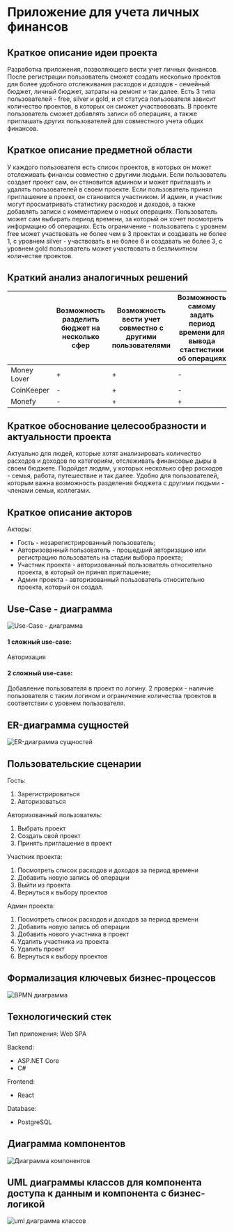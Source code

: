 # Приложение для учета личных финансов

## Краткое описание идеи проекта
Разработка приложения, позволяющего вести учет личных финансов. После регистрации пользователь сможет создать несколько проектов для более удобного отслеживания расходов и доходов - семейный бюджет, личный бюджет, затраты на ремонт и так далее. Есть 3 типа пользователей - free, silver и gold, и от статуса пользователя зависит количество проектов, в которых он сможет участвововать. В проекте пользователь сможет добавлять записи об операциях, а также приглашать других пользователей для совместного учета общих финансов.

## Краткое описание предметной области
У каждого пользователя есть список проектов, в которых он может отслеживать финансы совместно с другими людьми. Если пользователь создает проект сам, он становится админом и может приглашать и удалять пользователей в своем проекте. Если пользователь принял приглашение в проект, он становится участником. И админ, и участник могут просматривать статистику расходов и доходов, а также добавлять записи с комментарием о новых операциях. Пользователь может сам выбирать период времени, за который он хочет посмотреть информацию об операциях. 
Есть ограничение - пользователь с уровнем free может участвовать не более чем в 3 проектах и создавать не более 1, с уровнем silver - участвовать в не более 6 и создавать не более 3, с уровнем gold пользователь может участвовать в безлимитном количестве проектов.

## Краткий анализ аналогичных решений

|  | Возможность разделить бюджет на несколько сфер | Возможность вести учет совместно с другими пользователями | Возможность самому задать период времени для вывода стастистики об операциях | Возможность комментировать операции|
|---|---|---|---|---|
|Money Lover |  + |  + |  - | + |
|CoinKeeper  |  - |  + |  - | + |
|Monefy      |  - |  + |  + | + |

## Краткое обоснование целесообразности и актуальности проекта
Актуально для людей, которые хотят анализировать количество расходов и доходов по категориям, отслеживать финансовые дыры в своем бюджете. Подойдет людям, у которых несколько сфер расходов - семья, работа, путешествие и так далее. Удобно для пользователей, которым важна возможность разделения бюджета с другими людьми - членами семьи, коллегами.

## Краткое описание акторов
Акторы:
- Гость - незарегистрированный пользователь;
- Авторизованный пользователь - прошедший авторизацию или регистрацию пользователь на стадии выбора проекта;
- Участник проекта - авторизованный пользователь относительно проекта, в который он принял приглашение;
- Админ проекта - авторизованный пользователь относительно проекта, который он создал.

## Use-Case - диаграмма

![Use-Case - диаграмма](img/use_case.drawio.png)

#### 1 сложный use-case:
Авторизация

#### 2 сложный use-case:
Добавление пользователя в проект по логину. 2 проверки - наличие пользователя с таким логином и ограничение количества проектов в соответствии с уровнем пользователя.

## ER-диаграмма сущностей

![ER-диаграмма сущностей](img/er_diagram.drawio.png)

## Пользовательские сценарии
Гость:
1. Зарегистрироваться
2. Авторизоваться

Авторизованный пользователь:
1. Выбрать проект
2. Создать свой проект
3. Принять приглашение в проект

Участник проекта:
1. Посмотреть список расходов и доходов за период времени
2. Добавить новую запись об операции
3. Выйти из проекта
4. Вернуться к выбору проектов

Админ проекта:
1. Посмотреть список расходов и доходов за период времени
2. Добавить новую запись об операции
3. Добавить нового участника в проект
4. Удалить участника из проекта
5. Удалить проект
6. Вернуться к выбору проектов

## Формализация ключевых бизнес-процессов

![BPMN диаграмма](img/bpmn_diagram.svg)

## Технологический стек
Тип приложения: Web SPA

Backend:
- ASP.NET Core
- C#

Frontend:
- React

Database:
- PostgreSQL


## Диаграмма компонентов
 
![Диаграмма компонентов](img/components_diag.drawio.png)

## UML диаграммы классов для компонента доступа к данным и компонента с бизнес-логикой
 
![uml диаграмма классов](img/uml_diag.drawio.png)
